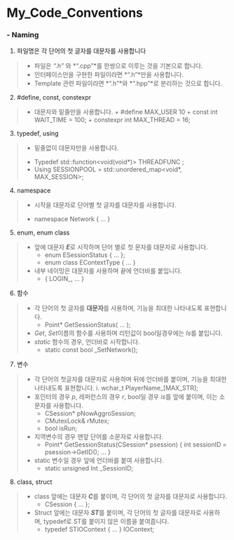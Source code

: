 # My_Code_Conventions

### - Naming

 1.	파일명은 각 단어의 첫 글자를 대문자를 사용합니다
>   *	파일은 *“.h”* 와 *“.cpp”*를 한쌍으로 이루는 것을 기본으로 합니다.
>   *	인터페이스만을 구현한 파일이라면 *“.h”*만을 사용합니다.
>   *	Template 관련 파일이라면 *“.h”*와 *“.hpp”*로 분리하는 것으로 합니다.

 2.	#define, const, constexpr
>   *	대문자와 밑줄만을 사용합니다.
>     +	#define MAX_USER 10
>     +	const int WAIT_TIME = 100;
>     +	constexpr int MAX_THREAD = 16;

 3.	typedef, using
>   *	밑줄없이 대문자만을 사용합니다.
>    +	Typedef std::function<void(void*)> THREADFUNC ;
>    +	Using SESSIONPOOL = std::unordered_map<void*, MAX_SESSION>;

 4.	namespace
>   *	시작을 대문자로 단어별 첫 글자를 대문자를 사용합니다.
>    +	namespace Network { … }

 5.	enum, enum class
> *	앞에 대문자 ***E***로 시작하며 단어 별로 첫 문자를 대문자로 사용합니다.
>   +	enum ESessionStatus { … };
>   +	enum class EContextType { … }
> *	내부 네이밍은 대문자를 사용하며 끝에 언더바를 붙입니다.
>   +	{ LOGIN_, … } 

 6.	함수
> *	각 단어의 첫 글자를 **대문자**를 사용하며, 기능을 최대한 나타내도록 표현합니다.
>   +	Point* GetSessionStatus( … );
> *	*Get*, *Set*이름의 함수를 사용하며 리턴값이 bool일경우에는 *Is*를 붙입니다.
> *	*static* 함수의 경우, 언더바로 시작합니다.
>   + static const bool _SetNetwork();

 7.	변수
> *	각 단어의 첫글자를 대문자로 사용하며 뒤에 언더바를 붙이며, 기능을 최대한 나타내도록 표현합니다.
>   i.	wchar_t PlayerName_[MAX_STR];
> *	포인터의 경우 *p*, 레퍼런스의 경우 *r*, bool일 경우 *is*를 앞에 붙이며, 이는 소문자를 사용합니다.
>   +	CSession* pNowAggroSession;
>   +	CMutexLock& rMutex;
>   +	bool isRun;
> *	지역변수의 경우 맨앞 단어를 소문자로 사용합니다.
>   +	Point* GetSessionStatus(CSession* psession) { int sessionID = psession->GetID(); … }
> *	static 변수일 경우 앞에 언더바를 붙여 사용합니다.
>   +	static unsigned Int _SessionID;

 8.	class, struct
> *	class 앞에는 대문자 ***C***를 붙이며, 각 단어의 첫 글자를 대문자로 사용합니다.
>   +	CSession { … };
> *	Struct 앞에는 대문자 ***ST***를 붙이며, 각 단어의 첫 글자를 대문자로 사용하며, typedef로 ST를 붙이지 않은 이름을 붙여줍니다.
>   +	typedef STIOContext { … } IOContext;

